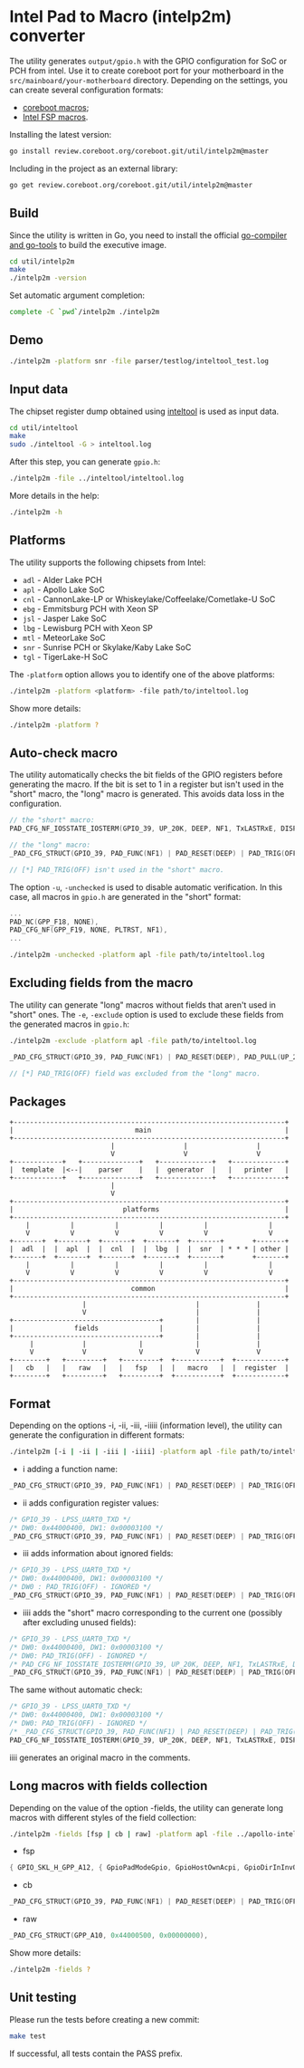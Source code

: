 Intel Pad to Macro (intelp2m) converter
=======================================

The utility generates `output/gpio.h` with the GPIO configuration for SoC or PCH from intel.
Use it to create coreboot port for your motherboard in the `src/mainboard/your-motherboard`
directory. Depending on the settings, you can create several configuration formats:
- [coreboot macros](../../getting_started/gpio.md);
- [Intel FSP macros](../../soc/intel/fsp/index.md).

Installing the latest version:

```bash
go install review.coreboot.org/coreboot.git/util/intelp2m@master
```

Including in the project as an external library:

```bash
go get review.coreboot.org/coreboot.git/util/intelp2m@master
```

## Build

Since the utility is written in Go, you need to install the official
[go-compiler and go-tools](https://go.dev/dl/) to build the executive
image.

```bash
cd util/intelp2m
make
./intelp2m -version
```

Set automatic argument completion:

```bash
complete -C `pwd`/intelp2m ./intelp2m
```

## Demo

```bash
./intelp2m -platform snr -file parser/testlog/inteltool_test.log
```

## Input data

The chipset register dump obtained using [inteltool](../../util.md) is used as input data.

```bash
cd util/inteltool
make
sudo ./inteltool -G > inteltool.log
```

After this step, you can generate `gpio.h`:

```bash
./intelp2m -file ../inteltool/inteltool.log
```

More details in the help:

```bash
./intelp2m -h
```

## Platforms

The utility supports the following chipsets from Intel:

* `adl` - Alder Lake PCH
* `apl` - Apollo Lake SoC
* `cnl` - CannonLake-LP or Whiskeylake/Coffeelake/Cometlake-U SoC
* `ebg` - Emmitsburg PCH with Xeon SP
* `jsl` - Jasper Lake SoC
* `lbg` - Lewisburg PCH with Xeon SP
* `mtl` - MeteorLake SoC
* `snr` - Sunrise PCH or Skylake/Kaby Lake SoC
* `tgl` - TigerLake-H SoC

The `-platform` option allows you to identify one of the above platforms:

```bash
./intelp2m -platform <platform> -file path/to/inteltool.log
```

Show more details:

```bash
./intelp2m -platform ?
```

## Auto-check macro

The utility automatically checks the bit fields of the GPIO registers before generating the macro.
If the bit is set to 1 in a register but isn't used in the "short" macro, the "long" macro is
generated. This avoids data loss in the configuration.

```c
// the "short" macro:
PAD_CFG_NF_IOSSTATE_IOSTERM(GPIO_39, UP_20K, DEEP, NF1, TxLASTRxE, DISPUPD),

// the "long" macro:
_PAD_CFG_STRUCT(GPIO_39, PAD_FUNC(NF1) | PAD_RESET(DEEP) | PAD_TRIG(OFF), PAD_PULL(UP_20K) | PAD_IOSTERM(DISPUPD)),

// [*] PAD_TRIG(OFF) isn't used in the "short" macro.
```

The option `-u`, `-unchecked` is used to disable automatic verification.
In this case, all macros in `gpio.h` are generated in the "short" format:

```c
...
PAD_NC(GPP_F18, NONE),
PAD_CFG_NF(GPP_F19, NONE, PLTRST, NF1),
...
```

```bash
./intelp2m -unchecked -platform apl -file path/to/inteltool.log
```

## Excluding fields from the macro

The utility can generate "long" macros without fields that aren't used in "short" ones.
The `-e`, `-exclude` option is used to exclude these fields from the generated macros in
`gpio.h`:

```bash
./intelp2m -exclude -platform apl -file path/to/inteltool.log
```

```c
_PAD_CFG_STRUCT(GPIO_39, PAD_FUNC(NF1) | PAD_RESET(DEEP), PAD_PULL(UP_20K) | PAD_IOSTERM(DISPUPD)),

// [*] PAD_TRIG(OFF) field was excluded from the "long" macro.
```

## Packages

```text
+-------------------------------------------------------------------+
|                              main                                 |
+-------------------------------------------------------------------+
                         |                 |                 |
                         V                 V                 V
+------------+   +--------------+   +-------------+   +-------------+
|  template  |<--|    parser    |   |  generator  |   |   printer   |
+------------+   +--------------+   +-------------+   +-------------+
                         |
                         V
+-------------------------------------------------------------------+
|                           platforms                               |
+-------------------------------------------------------------------+
    |          |          |          |          |               |
    V          V          V          V          V               V
+-------+  +-------+  +-------+  +-------+  +-------+       +-------+
|  adl  |  |  apl  |  |  cnl  |  |  lbg  |  |  snr  | * * * | other |
+-------+  +-------+  +-------+  +-------+  +-------+       +-------+
    |          |          |          |          |               |
    V          V          V          V          V               V
+-------------------------------------------------------------------+
|                             common                                |
+-------------------------------------------------------------------+
                  |                           |              |
                  V                           |              |
+------------------------------------+        |              |
|               fields               |        |              |
+------------------------------------+        |              |
     |            |             |             |              |
     V            V             V             V              V
+--------+   +---------+   +---------+  +-----------+  +------------+
|   cb   |   |   raw   |   |   fsp   |  |   macro   |  |  register  |
+--------+   +---------+   +---------+  +-----------+  +------------+
```

## Format

Depending on the options -i, -ii, -iii, -iiiii (information level),
the utility can generate the configuration in different formats:

```bash
./intelp2m [-i | -ii | -iii | -iiii] -platform apl -file path/to/inteltool.log
```

* i adding a function name:

```c
_PAD_CFG_STRUCT(GPIO_39, PAD_FUNC(NF1) | PAD_RESET(DEEP) | PAD_TRIG(OFF), PAD_PULL(UP_20K) | PAD_IOSTERM(DISPUPD)), /* LPSS_UART0_TXD */
```

* ii adds configuration register values:

```c
/* GPIO_39 - LPSS_UART0_TXD */
/* DW0: 0x44000400, DW1: 0x00003100 */
_PAD_CFG_STRUCT(GPIO_39, PAD_FUNC(NF1) | PAD_RESET(DEEP) | PAD_TRIG(OFF), PAD_PULL(UP_20K) | PAD_IOSTERM(DISPUPD)),
```

* iii adds information about ignored fields:

```c
/* GPIO_39 - LPSS_UART0_TXD */
/* DW0: 0x44000400, DW1: 0x00003100 */
/* DW0 : PAD_TRIG(OFF) - IGNORED */
_PAD_CFG_STRUCT(GPIO_39, PAD_FUNC(NF1) | PAD_RESET(DEEP) | PAD_TRIG(OFF), PAD_PULL(UP_20K) | PAD_IOSTERM(DISPUPD)),
```

* iiii adds the "short" macro corresponding to the current one (possibly after excluding unused fields):

```c
/* GPIO_39 - LPSS_UART0_TXD */
/* DW0: 0x44000400, DW1: 0x00003100 */
/* DW0: PAD_TRIG(OFF) - IGNORED */
/* PAD_CFG_NF_IOSSTATE_IOSTERM(GPIO_39, UP_20K, DEEP, NF1, TxLASTRxE, DISPUPD), */
_PAD_CFG_STRUCT(GPIO_39, PAD_FUNC(NF1) | PAD_RESET(DEEP) | PAD_TRIG(OFF), PAD_PULL(UP_20K) | PAD_IOSTERM(DISPUPD)),
```

The same without automatic check:

```c
/* GPIO_39 - LPSS_UART0_TXD */
/* DW0: 0x44000400, DW1: 0x00003100 */
/* DW0: PAD_TRIG(OFF) - IGNORED */
/* _PAD_CFG_STRUCT(GPIO_39, PAD_FUNC(NF1) | PAD_RESET(DEEP) | PAD_TRIG(OFF), PAD_PULL(UP_20K) | PAD_IOSTERM(DISPUPD)), */
PAD_CFG_NF_IOSSTATE_IOSTERM(GPIO_39, UP_20K, DEEP, NF1, TxLASTRxE, DISPUPD),
```

iiii generates an original macro in the comments.

## Long macros with fields collection

Depending on the value of the option -fields, the utility can generate
long macros with different styles of the field collection:

```bash
./intelp2m -fields [fsp | cb | raw] -platform apl -file ../apollo-inteltool.log
```

* fsp

```c
{ GPIO_SKL_H_GPP_A12, { GpioPadModeGpio, GpioHostOwnAcpi, GpioDirInInvOut, GpioOutLow, GpioIntSci | GpioIntLvlEdgDis, GpioResetNormal GpioTermNone, GpioPadConfigLock },
```

* cb

```c
_PAD_CFG_STRUCT(GPIO_39, PAD_FUNC(NF1) | PAD_RESET(DEEP) | PAD_TRIG(OFF), PAD_PULL(UP_20K) | PAD_IOSTERM(DISPUPD)),
```

* raw

```c
_PAD_CFG_STRUCT(GPP_A10, 0x44000500, 0x00000000),
```

Show more details:

```bash
./intelp2m -fields ?
```

## Unit testing

Please run the tests before creating a new commit:

```bash
make test
```

If successful, all tests contain the PASS prefix.
